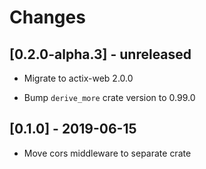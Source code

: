 # Changes

## [0.2.0-alpha.3] - unreleased

* Migrate to actix-web 2.0.0

* Bump `derive_more` crate version to 0.99.0

## [0.1.0] - 2019-06-15

* Move cors middleware to separate crate
